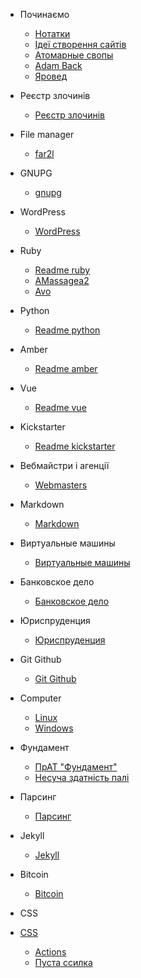- Починаємо
  - [Нотатки](notes.md)
  - [Ідеї створення сайтів](ideas.md)
  - [Атомарные свопы](svopes.md)
  - [Adam Back](adam.md)
  - [Яровед](/yaroved/yaroved.md)


  
- Реєстр злочинів
  - [Реєстр злочинів](/crime_register/crime_register.md)  

- File manager
  - [far2l](/filemanager/far2l.md)


- GNUPG
  - [gnupg](/gnupg/gnupg.md)

- WordPress
  - [WordPress](/wordpress/wordpress.md)


- Ruby
  - [Readme ruby](/ruby/Readme)
  - [AMassagea2](/ruby/Massage)
  - [Avo](/ruby/Avo)

- Python
  - [Readme python](/python/Readme)  

- Amber
  - [Readme amber](/amber/Readme)       

- Vue
  - [Readme vue](/vue/Readme)    

- Kickstarter
  - [Readme kickstarter](/kickstarter/Readme)   

- Вебмайстри і агенції
  - [Webmasters](/webmasters/webmasters.md)

- Markdown
  - [Markdown](/markdown/markdown.md)

- Виртуальные машины
  - [Виртуальные машины](/virtualbox/virtualbox.md)

- Банковское дело
  - [Банковское дело](/bank/bank.md)

- Юриспруденция
    - [Юриспруденция](/jurisprudence/jurisprudence.md)

- Git Github
    - [Git Github](/git-github/git-github.md)

- Computer
  - [Linux](/computer/linux.md)
  - [Windows](/computer/windows.md)

- Фундамент
  - [ПрАТ "Фундамент"](/foundament/foundament.md)
  - [Несуча здатність палі](/foundament/carrying-capacity.md)

- Парсинг
  - [Парсинг](/parsing/parsing.md)

- Jekyll
  - [Jekyll](/jekyll/jekyll.md)


- Bitcoin
  - [Bitcoin](/bitcoin/bitcoin.md)

- CSS 
- [CSS](/css/css.md)
  


  - [Actions](actions.md)
  - [Пуста ссилка](/bank/)

[def]: /ruby/AMassage2